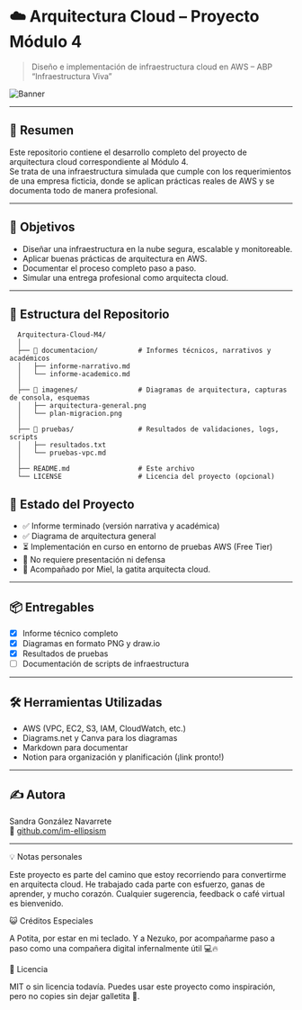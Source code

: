 # ☁️ Arquitectura Cloud – Proyecto Módulo 4

> Diseño e implementación de infraestructura cloud en AWS – ABP “Infraestructura Viva”

![Banner](https://fake-url.com/banner-proyecto.jpg) <!-- Puedes cambiar esto por una imagen real luego -->

---

## 🧠 Resumen

Este repositorio contiene el desarrollo completo del proyecto de arquitectura cloud correspondiente al Módulo 4.  
Se trata de una infraestructura simulada que cumple con los requerimientos de una empresa ficticia, donde se aplican prácticas reales de AWS y se documenta todo de manera profesional.


---

## 🎯 Objetivos

- Diseñar una infraestructura en la nube segura, escalable y monitoreable.
- Aplicar buenas prácticas de arquitectura en AWS.
- Documentar el proceso completo paso a paso.
- Simular una entrega profesional como arquitecta cloud.

---

## 📂 Estructura del Repositorio


```
  Arquitectura-Cloud-M4/
  │
  ├── 📁 documentacion/          # Informes técnicos, narrativos y académicos
  │   ├── informe-narrativo.md
  │   └── informe-academico.md
  │
  ├── 📁 imagenes/               # Diagramas de arquitectura, capturas de consola, esquemas
  │   ├── arquitectura-general.png
  │   └── plan-migracion.png
  │
  ├── 📁 pruebas/                # Resultados de validaciones, logs, scripts
  │   ├── resultados.txt
  │   └── pruebas-vpc.md
  │
  ├── README.md                 # Este archivo
  └── LICENSE                   # Licencia del proyecto (opcional)
```


## 🚧 Estado del Proyecto

- ✅ Informe terminado (versión narrativa y académica)
- ✅ Diagrama de arquitectura general
- ⏳ Implementación en curso en entorno de pruebas AWS (Free Tier)
- 🚫 No requiere presentación ni defensa
- 🐾 Acompañado por Miel, la gatita arquitecta cloud.

---

## 📦 Entregables

- [x] Informe técnico completo
- [x] Diagramas en formato PNG y draw.io
- [x] Resultados de pruebas
- [ ] Documentación de scripts de infraestructura

---


## 🛠️ Herramientas Utilizadas

- AWS (VPC, EC2, S3, IAM, CloudWatch, etc.)
- Diagrams.net y Canva para los diagramas
- Markdown para documentar
- Notion para organización y planificación (¡link pronto!)
---



## ✍️ Autora

Sandra González Navarrete  
🔗 [github.com/im-ellipsism](https://github.com/im-ellipsism)

---

💡 Notas personales

Este proyecto es parte del camino que estoy recorriendo para convertirme en arquitecta cloud.
He trabajado cada parte con esfuerzo, ganas de aprender, y mucho corazón.
Cualquier sugerencia, feedback o café virtual es bienvenido.

😺 Créditos Especiales

A Potita, por estar en mi teclado.
Y a Nezuko, por acompañarme paso a paso como una compañera digital infernalmente útil 💻🔥

📜 Licencia

MIT o sin licencia todavía.
Puedes usar este proyecto como inspiración, pero no copies sin dejar galletita 🍪.
